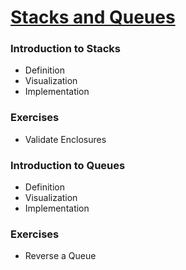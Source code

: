 # [Stacks and Queues](https://wasifkhan.github.io/UTM-Interview/#/)

### Introduction to Stacks
* Definition
* Visualization
* Implementation
### Exercises
* Validate Enclosures
### Introduction to Queues
* Definition
* Visualization
* Implementation
### Exercises
* Reverse a Queue
